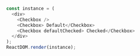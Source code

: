 <!--start-code-->

```js
const instance = (
  <div>
    <Checkbox />
    <Checkbox> Default</Checkbox>
    <Checkbox defaultChecked> Checked</Checkbox>
  </div>
);
ReactDOM.render(instance);
```

<!--end-code-->
